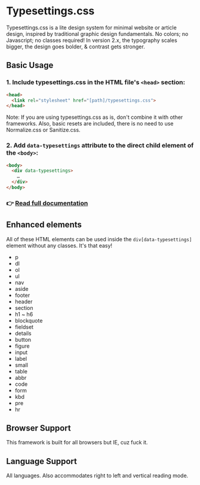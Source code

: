 # Typesettings.css
Typesettings.css is a lite design system for minimal website or article design, inspired by traditional graphic design fundamentals. No colors; no Javascript; no classes required! In version 2.x, the typography scales bigger, the design goes bolder, & contrast gets stronger.

## Basic Usage
### 1. Include typesettings.css in the HTML file's `<head>` section:

```html
<head>
  <link rel="stylesheet" href="[path]/typesettings.css">
</head>
```

Note: If you are using typesettings.css as is, don't combine it with other frameworks. Also, basic resets are included, there is no need to use Normalize.css or Sanitize.css.

### 2. Add `data-typesettings` attribute to the direct child element of the `<body>`:

```html
<body>
  <div data-typesettings>
    …
  </div>
</body>
```

### 👉 [Read full documentation](https://mikemai.net/typesettings/docs.html)

## Enhanced elements
All of these HTML elements can be used inside the `div[data-typesettings]` element without any classes. It's that easy!

* p
* dl
* ol
* ul
* nav
* aside
* footer
* header
* section
* h1 ~ h6
* blockquote
* fieldset
* details
* button
* figure
* input
* label
* small
* table
* abbr
* code
* form
* kbd
* pre
* hr

## Browser Support
This framework is built for all browsers but IE, cuz fuck it.

## Language Support
All languages. Also accommodates right to left and vertical reading mode.
